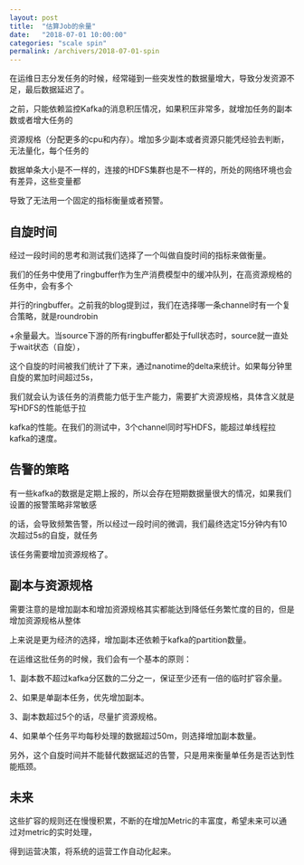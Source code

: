```yaml
---
layout: post
title:  "估算Job的余量"
date:   "2018-07-01 10:00:00"
categories: "scale spin"
permalink: /archivers/2018-07-01-spin
---
```


在运维日志分发任务的时候，经常碰到一些突发性的数据量增大，导致分发资源不足，最后数据延迟了。

之前，只能依赖监控Kafka的消息积压情况，如果积压非常多，就增加任务的副本数或者增大任务的

资源规格（分配更多的cpu和内存）。增加多少副本或者资源只能凭经验去判断，无法量化，每个任务的

数据单条大小是不一样的，连接的HDFS集群也是不一样的，所处的网络环境也会有差异，这些变量都

导致了无法用一个固定的指标衡量或者预警。


## 自旋时间

经过一段时间的思考和测试我们选择了一个叫做自旋时间的指标来做衡量。

我们的任务中使用了ringbuffer作为生产消费模型中的缓冲队列，在高资源规格的任务中，会有多个

并行的ringbuffer。之前我的blog提到过，我们在选择哪一条channel时有一个复合策略，就是roundrobin

+余量最大。当source下游的所有ringbuffer都处于full状态时，source就一直处于wait状态（自旋），

这个自旋的时间被我们统计了下来，通过nanotime的delta来统计。如果每分钟里自旋的累加时间超过5s，

我们就会认为该任务的消费能力低于生产能力，需要扩大资源规格，具体含义就是写HDFS的性能低于拉

kafka的性能。在我们的测试中，3个channel同时写HDFS，能超过单线程拉kafka的速度。

## 告警的策略

有一些kafka的数据是定期上报的，所以会存在短期数据量很大的情况，如果我们设置的报警策略非常敏感

的话，会导致频繁告警，所以经过一段时间的微调，我们最终选定15分钟内有10次超过5s的自旋，就任务

该任务需要增加资源规格了。


## 副本与资源规格

需要注意的是增加副本和增加资源规格其实都能达到降低任务繁忙度的目的，但是增加资源规格从整体

上来说是更为经济的选择，增加副本还依赖于kafka的partition数量。

在运维这批任务的时候，我们会有一个基本的原则：

1、副本数不超过kafka分区数的二分之一，保证至少还有一倍的临时扩容余量。

2、如果是单副本任务，优先增加副本。

3、副本数超过5个的话，尽量扩资源规格。

4、如果单个任务平均每秒处理的数据超过50m，则选择增加副本数量。

另外，这个自旋时间并不能替代数据延迟的告警，只是用来衡量单任务是否达到性能瓶颈。

## 未来

这些扩容的规则还在慢慢积累，不断的在增加Metric的丰富度，希望未来可以通过对metric的实时处理，

得到运营决策，将系统的运营工作自动化起来。
